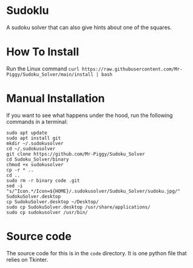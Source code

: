 # Sudoklu
A sudoku solver that can also give hints about one of the squares.
# How To Install
Run the Linux command ```curl https://raw.githubusercontent.com/Mr-Piggy/Sudoku_Solver/main/install | bash```
# Manual Installation
If you want to see what happens under the hood, run the following commands in a terminal:
```
sudo apt update
sudo apt install git
mkdir ~/.sudokusolver
cd ~/.sudokusolver
git clone https://github.com/Mr-Piggy/Sudoku_Solver
cd Sudoku_Solver/binary
chmod +x sudokusolver
cp -r * ..
cd ..
sudo rm -r binary code .git
sed -i "s/^Icon.*/Icon=${HOME}/.sudokusolver/Sudoku_Solver/sudoku.jpg/" SudokuSolver.desktop
cp SudokuSolver.desktop ~/Desktop/
sudo cp SudokuSolver.desktop /usr/share/applications/
sudo cp sudokusolver /usr/bin/
```
# Source code
The source code for this is in the ```code``` directory. It is one python file that relies on Tkinter.
